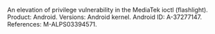 An elevation of privilege vulnerability in the MediaTek ioctl (flashlight). Product: Android. Versions: Android kernel. Android ID: A-37277147. References: M-ALPS03394571.